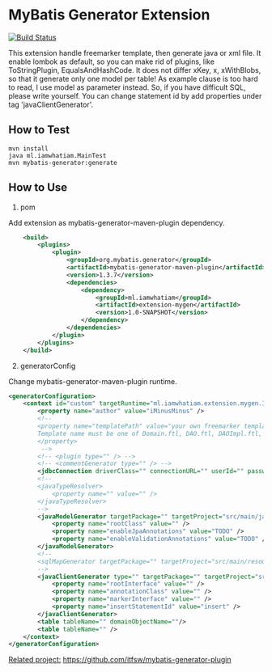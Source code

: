 # MyBatis Generator Extension
[![Build Status](https://travis-ci.org/iMinusMinus/extension.png)](https://travis-ci.org/iMinusMinus/extension)

This extension handle freemarker template, then generate java or xml file.
It enable lombok as default, so you can make rid of plugins, like ToStringPlugin, EqualsAndHashCode.
It does not differ xKey, x, xWithBlobs, so that it generate only one model per table!
As example clause is too hard to read, I use model as parameter instead.
So, if you have difficult SQL, please write yourself.
You can change statement id by add properties under tag 'javaClientGenerator'.
## How to Test
```
mvn install
java ml.iamwhatiam.MainTest
mvn mybatis-generator:generate
```

## How to Use
1. pom

Add extension as mybatis-generator-maven-plugin dependency.
```xml
    <build>
        <plugins>
            <plugin>
                <groupId>org.mybatis.generator</groupId>
                <artifactId>mybatis-generator-maven-plugin</artifactId>
                <version>1.3.7</version>
                <dependencies>
                    <dependency>
                        <groupId>ml.iamwhatiam</groupId>
                        <artifactId>extension-mygen</artifactId>
                        <version>1.0-SNAPSHOT</version>
                    </dependency>
                </dependencies>
            </plugin>
        </plugins>
    </build>
```
2. generatorConfig

Change mybatis-generator-maven-plugin runtime.
```xml
<generatorConfiguration>
    <context id="custom" targetRuntime="ml.iamwhatiam.extension.mygen.IntrospectedTableTemplateImpl">
        <property name="author" value="iMinusMinus" />
        <!-- 
        <property name="templatePath" value="your own freemarker template path.">
        Template name must be one of Domain.ftl, DAO.ftl, DAOImpl.ftl, SqlMap.ftl or Mapper.ftl.
        </property>
         -->
        <!-- <plugin type="" /> -->
        <!-- <commentGenerator type="" /> -->
        <jdbcConnection driverClass="" connectionURL="" userId="" password="" />
        <!-- 
        <javaTypeResolver>
            <property name="" value="" />
        </javaTypeResolver>
        -->
        <javaModelGenerator targetPackage="" targetProject="src/main/java">
            <property name="rootClass" value="" />
            <property name="enableJpaAnnotations" value="TODO" />
            <property name="enableValidationAnnotations" value="TODO" />
        </javaModelGenerator>  
        <!--
        <sqlMapGenerator targetPackage="" targetProject="src/main/resources" />
        -->   
        <javaClientGenerator type="" targetPackage="" targetProject="src/main/java">
            <property name="rootInterface" value="" />
            <property name="annotationClass" value="" />
            <property name="markerInterface" value="" />
            <property name="insertStatementId" value="insert" />
        </javaClientGenerator>
        <table tableName="" domainObjectName=""/>
        <table tableName="" />
    </context>
</generatorConfiguration>
```

[Related project:](https://github.com/mybatis/generator/wiki/Third-Party-Tools)
https://github.com/itfsw/mybatis-generator-plugin
